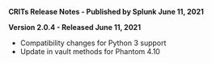 **CRITs Release Notes - Published by Splunk June 11, 2021**


**Version 2.0.4 - Released June 11, 2021**

* Compatibility changes for Python 3 support
* Update in vault methods for Phantom 4.10
